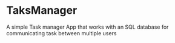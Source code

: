 # TaksManager
A simple Task manager App that works with an SQL database for communicating task between multiple users 
